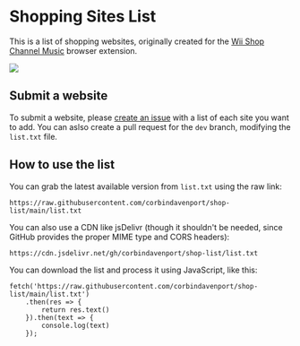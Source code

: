 # Shopping Sites List

This is a list of shopping websites, originally created for the [Wii Shop Channel Music](https://github.com/corbindavenport/wii-shop-extension) browser extension.

[![](https://data.jsdelivr.com/v1/package/gh/corbindavenport/shop-list/badge)](https://www.jsdelivr.com/package/gh/corbindavenport/shop-list)

## Submit a website

To submit a website, please [create an issue](https://github.com/corbindavenport/shop-list/issues/new/choose) with a list of each site you want to add. You can aslso create a pull request for the `dev` branch, modifying the `list.txt` file.

## How to use the list

You can grab the latest available version from `list.txt` using the raw link:

```
https://raw.githubusercontent.com/corbindavenport/shop-list/main/list.txt
```

You can also use a CDN like jsDelivr (though it shouldn't be needed, since GitHub provides the proper MIME type and CORS headers):

```
https://cdn.jsdelivr.net/gh/corbindavenport/shop-list/list.txt
```

You can download the list and process it using JavaScript, like this:

```
fetch('https://raw.githubusercontent.com/corbindavenport/shop-list/main/list.txt')
    .then(res => {
        return res.text()
    }).then(text => {
        console.log(text)
    });
```
